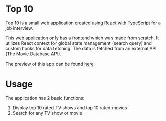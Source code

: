 # Top 10
Top 10 is a small web application created using React with TypeScript for a job interview.

This web application only has a frontend which was made from scratch. It utilizes React context for global state management (search query) and custom hooks for data fetching. The data is fetched from an external API (The Movie Database API).

The preview of this app can be found <a href="https://nusretwazowski.github.io/top10/">here</a>

# Usage
The application has 2 basic functions:
1. Display top 10 rated TV shows and top 10 rated movies
2. Search for any TV show or movie
